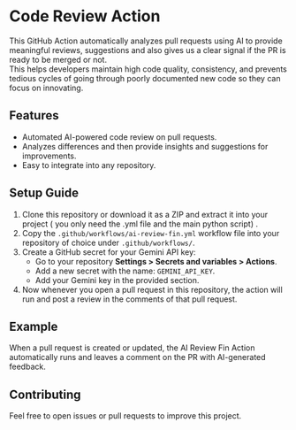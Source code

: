 # Code Review Action

This GitHub Action automatically analyzes pull requests using AI to provide meaningful reviews, suggestions and also gives us a clear signal if the PR is ready to be merged or not.  
This helps developers maintain high code quality, consistency, and prevents tedious cycles of going through poorly documented new code so they can focus on innovating.

## Features
- Automated AI-powered code review on pull requests.
- Analyzes differences and then provide insights and suggestions for improvements.
- Easy to integrate into any repository.

## Setup Guide

1. Clone this repository or download it as a ZIP and extract it into your project ( you only need the .yml file and the main python script) .
2. Copy the `.github/workflows/ai-review-fin.yml` workflow file into your repository of choice under `.github/workflows/`.
3. Create a GitHub secret for your Gemini API key:
   - Go to your repository **Settings > Secrets and variables > Actions**.
   - Add a new secret with the name: `GEMINI_API_KEY`.
   - Add your Gemini key in the provided section.
4. Now whenever you open a pull request in this repository, the action will run and post a review in the comments of that pull request.



## Example

When a pull request is created or updated, the AI Review Fin Action automatically runs and leaves a comment on the PR with AI-generated feedback.

## Contributing
Feel free to open issues or pull requests to improve this project.
